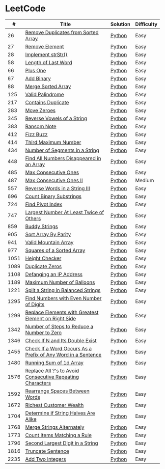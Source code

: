   LeetCode
========

| #    | Title                                                                                                                                                       | Solution                                                                                                                    | Difficulty |
|------|-------------------------------------------------------------------------------------------------------------------------------------------------------------|-----------------------------------------------------------------------------------------------------------------------------|------------|
| 26   | [Remove Duplicates from Sorted Array](https://leetcode.com/problems/remove-duplicates-from-sorted-array/)                                                   | [Python](./leetcode/26.%20Remove%20Duplicates%20from%20Sorted%20Array/main.py)                                              | Easy       |
| 27   | [Remove Element](https://leetcode.com/problems/remove-element/)                                                                                             | [Python](./leetcode/27.%20Remove%20Element/main.py)                                                                         | Easy       |
| 28   | [Implement strStr()](https://leetcode.com/problems/implement-strstr/)                                                                                       | [Python](./leetcode/28.%20Implement%20strStr()/main.py)                                                                     | Easy       |
| 58   | [Length of Last Word](https://leetcode.com/problems/length-of-last-word/)                                                                                   | [Python](./leetcode/58.%20Length%20of%20Last%20Word/main.py)                                                                | Easy       |
| 66   | [Plus One](https://leetcode.com/problems/plus-one/)                                                                                                         | [Python](./leetcode/66.%20Plus%20One/main.py)                                                                               | Easy       |
| 67   | [Add Binary](https://leetcode.com/problems/add-binary/)                                                                                                     | [Python](./leetcode/67.%20Add%20Binary/main.py)                                                                             | Easy       |
| 88   | [Merge Sorted Array](https://leetcode.com/problems/merge-sorted-array/)                                                                                     | [Python](./leetcode/88.%20Merge%20Sorted%20Array/main.py)                                                                   | Easy       |
| 125  | [Valid Palindrome](https://leetcode.com/problems/valid-palindrome/)                                                                                         | [Python](./leetcode/125.%20Valid%20Palindrome/main.py)                                                                      | Easy       |
| 217  | [Contains Duplicate](https://leetcode.com/problems/contains-duplicate/)                                                                                     | [Python](./leetcode/217.%20Contains%20Duplicate/main.py)                                                                    | Easy       |
| 283  | [Move Zeroes](https://leetcode.com/problems/move-zeroes/)                                                                                                   | [Python](./leetcode/283.%20Move%20Zeroes/main.py)                                                                           | Easy       |
| 345  | [Reverse Vowels of a String](https://leetcode.com/problems/reverse-vowels-of-a-string/)                                                                     | [Python](./leetcode/345.%20Reverse%20Vowels%20of%20a%20String/main.py)                                                      | Easy       |
| 383  | [Ransom Note](https://leetcode.com/problems/ransom-note/)                                                                                                   | [Python](./leetcode/383.%20Ransom%20Note/main.py)                                                                           | Easy       |
| 412  | [Fizz Buzz](https://leetcode.com/problems/fizz-buzz/)                                                                                                       | [Python](./leetcode/412.%20Fizz%20Buzz/main.py)                                                                             | Easy       |
| 414  | [Third Maximum Number](https://leetcode.com/problems/third-maximum-number/)                                                                                 | [Python](./leetcode/414.%20Third%20Maximum%20Number/main.py)                                                                | Easy       |
| 434  | [Number of Segments in a String](https://leetcode.com/problems/number-of-segments-in-a-string/)                                                             | [Python](./leetcode/434.%20Number%20of%20Segments%20in%20a%20String/main.py)                                                | Easy       |
| 448  | [Find All Numbers Disappeared in an Array](https://leetcode.com/problems/find-all-numbers-disappeared-in-an-array/)                                         | [Python](./leetcode/448.%20Find%20All%20Numbers%20Disappeared%20in%20an%20Array/main.py)                                    | Easy       |
| 485  | [Max Consecutive Ones](https://leetcode.com/problems/max-consecutive-ones/)                                                                                 | [Python](./leetcode/485.%20Max%20Consecutive%20Ones/main.py)                                                                | Easy       |
| 487  | [Max Consecutive Ones II](https://leetcode.com/problems/max-consecutive-ones-ii/)                                                                           | [Python](./leetcode/487.%20Max%20Consecutive%20Ones%20II/main.py)                                                           | Medium     |
| 557  | [Reverse Words in a String III](https://leetcode.com/problems/reverse-words-in-a-string-iii/)                                                               | [Python](./leetcode/557.%20Reverse%20Words%20in%20a%20String%20III/main.py)                                                 | Easy       |
| 696  | [Count Binary Substrings](https://leetcode.com/problems/count-binary-substrings/)                                                                           | [Python](./leetcode/696.%20Count%20Binary%20Substrings/main.py)                                                             | Easy       |
| 724  | [Find Pivot Index](https://leetcode.com/problems/find-pivot-index/)                                                                                         | [Python](./leetcode/724.%20Find%20Pivot%20Index/main.py)                                                                    | Easy       |
| 747  | [Largest Number At Least Twice of Others](https://leetcode.com/problems/largest-number-at-least-twice-of-others/)                                           | [Python](./leetcode/747.%20Largest%20Number%20At%20Least%20Twice%20of%20Others/main.py)                                     | Easy       |
| 859  | [Buddy Strings](https://leetcode.com/problems/buddy-strings/)                                                                                               | [Python](./leetcode/859.%20Buddy%20Strings/main.py)                                                                         | Easy       |
| 905  | [Sort Array By Parity](https://leetcode.com/problems/sort-array-by-parity/)                                                                                 | [Python](./leetcode/905.%20Sort%20Array%20By%20Parity/main.py)                                                              | Easy       |
| 941  | [Valid Mountain Array](https://leetcode.com/problems/valid-mountain-array/)                                                                                 | [Python](./leetcode/941.%20Valid%20Mountain%20Array/main.py)                                                                | Easy       |
| 977  | [Squares of a Sorted Array](https://leetcode.com/problems/squares-of-a-sorted-array/)                                                                       | [Python](./leetcode/977.%20Squares%20of%20a%20Sorted%20Array/main.py)                                                       | Easy       |
| 1051 | [Height Checker](https://leetcode.com/problems/height-checker/)                                                                                             | [Python](./leetcode/1051.%20Height%20Checker/main.py)                                                                       | Easy       |
| 1089 | [Duplicate Zeros](https://leetcode.com/problems/duplicate-zeros/)                                                                                           | [Python](./leetcode/1089.%20Duplicate%20Zeros/main.py)                                                                      | Easy       |
| 1108 | [Defanging an IP Address](https://leetcode.com/problems/defanging-an-ip-address/)                                                                           | [Python](./leetcode/1108.%20Defanging%20an%20IP%20Address/main.py)                                                          | Easy       |
| 1189 | [Maximum Number of Balloons](https://leetcode.com/problems/maximum-number-of-balloons/)                                                                     | [Python](./leetcode/1189.%20Maximum%20Number%20of%20Balloons/main.py)                                                       | Easy       |
| 1221 | [Split a String in Balanced Strings](https://leetcode.com/problems/split-a-string-in-balanced-strings/)                                                     | [Python](./leetcode/1221.%20Split%20a%20String%20in%20Balanced%20Strings/main.py)                                           | Easy       |
| 1295 | [Find Numbers with Even Number of Digits](https://leetcode.com/problems/find-numbers-with-even-number-of-digits/)                                           | [Python](./leetcode/1295.%20Find%20Numbers%20with%20Even%20Number%20of%20Digits/main.py)                                    | Easy       |
| 1299 | [Replace Elements with Greatest Element on Right Side](https://leetcode.com/problems/replace-elements-with-greatest-element-on-right-side/)                 | [Python](./leetcode/1299.%20Replace%20Elements%20with%20Greatest%20Element%20on%20Right%20Side/main.py)                     | Easy       |
| 1342 | [Number of Steps to Reduce a Number to Zero](https://leetcode.com/problems/number-of-steps-to-reduce-a-number-to-zero/)                                     | [Python](./leetcode/1342.%20Number%20of%20Steps%20to%20Reduce%20a%20Number%20to%20Zero/main.py)                             | Easy       |
| 1346 | [Check If N and Its Double Exist](https://leetcode.com/problems/check-if-n-and-its-double-exist/)                                                           | [Python](./leetcode/1346.%20Check%20If%20N%20and%20Its%20Double%20Exist/main.py)                                            | Easy       |
| 1455 | [Check If a Word Occurs As a Prefix of Any Word in a Sentence](https://leetcode.com/problems/check-if-a-word-occurs-as-a-prefix-of-any-word-in-a-sentence/) | [Python](./leetcode/1455.%20Check%20If%20a%20Word%20Occurs%20As%20a%20Prefix%20of%20Any%20Word%20in%20a%20Sentence/main.py) | Easy       |
| 1480 | [Running Sum of 1d Array](https://leetcode.com/problems/running-sum-of-1d-array)                                                                            | [Python](./leetcode/1480.%20Running%20Sum%20of%201d%20Array/main.py)                                                        | Easy       |
| 1576 | [Replace All ?'s to Avoid Consecutive Repeating Characters](https://leetcode.com/problems/replace-all-s-to-avoid-consecutive-repeating-characters/)         | [Python](./leetcode/1576.%20Replace%20All%20%3F's%20to%20Avoid%20Consecutive%20Repeating%20Characters/main.py)              | Easy       |
| 1592 | [Rearrange Spaces Between Words](https://leetcode.com/problems/rearrange-spaces-between-words/)                                                             | [Python](./leetcode/1592.%20Rearrange%20Spaces%20Between%20Words/main.py)                                                   | Easy       |
| 1672 | [Richest Customer Wealth](https://leetcode.com/problems/richest-customer-wealth)                                                                            | [Python](./leetcode/1672.%20Richest%20Customer%20Wealth/main.py)                                                            | Easy       |
| 1704 | [Determine if String Halves Are Alike](https://leetcode.com/problems/determine-if-string-halves-are-alike/)                                                 | [Python](./leetcode/1704.%20Determine%20if%20String%20Halves%20Are%20Alike/main.py)                                         | Easy       |
| 1768 | [Merge Strings Alternately](https://leetcode.com/problems/merge-strings-alternately/)                                                                       | [Python](./leetcode/1768.%20Merge%20Strings%20Alternately/main.py)                                                          | Easy       |
| 1773 | [Count Items Matching a Rule](https://leetcode.com/problems/count-items-matching-a-rule/)                                                                   | [Python](./leetcode/1773.%20Count%20Items%20Matching%20a%20Rule/main.py)                                                    | Easy       |
| 1796 | [Second Largest Digit in a String](https://leetcode.com/problems/second-largest-digit-in-a-string/)                                                         | [Python](./leetcode/1796.%20Second%20Largest%20Digit%20in%20a%20String/main.py)                                             | Easy       |
| 1816 | [Truncate Sentence](https://leetcode.com/problems/truncate-sentence/)                                                                                       | [Python](./leetcode/1816.%20Truncate%20Sentence/main.py)                                                                    | Easy       |
| 2235 | [Add Two Integers](https://leetcode.com/problems/add-two-integers/)                                                                                         | [Python](./leetcode/2235.%20Add%20Two%20Integers/main.py)                                                                   | Easy       |